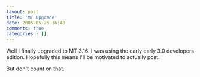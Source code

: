 ```yaml
---
layout: post
title: 'MT Upgrade'
date: 2005-05-25 16:48
comments: true
categories : []
---  
```


Well I finally upgraded to MT 3.16. I was using the early early 3.0 developers edition. Hopefully this means I'll be motivated to actually post.

But don't count on that.

